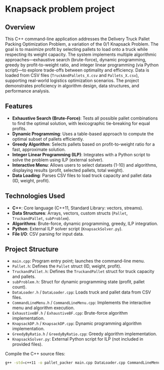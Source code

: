 # Knapsack problem project

## Overview
This C++ command-line application addresses the Delivery Truck Pallet Packing Optimization Problem, a variation of the 0/1 Knapsack Problem. The goal is to maximize profit by selecting pallets to load onto a truck while respecting its weight capacity. The system implements multiple algorithmic approaches—exhaustive search (brute-force), dynamic programming, greedy by profit-to-weight ratio, and integer linear programming (via Python script)—to explore trade-offs between optimality and efficiency. Data is loaded from CSV files (`TruckAndPallets_X.csv` and `Pallets_X.csv`), supporting real-world logistics optimization scenarios. The project demonstrates proficiency in algorithm design, data structures, and performance analysis.

## Features
- **Exhaustive Search (Brute-Force)**: Tests all possible pallet combinations to find the optimal solution, with lexicographic tie-breaking for equal profits.
- **Dynamic Programming**: Uses a table-based approach to compute the optimal subset of pallets efficiently.
- **Greedy Algorithm**: Selects pallets based on profit-to-weight ratio for a fast, approximate solution.
- **Integer Linear Programming (ILP)**: Integrates with a Python script to solve the problem using ILP (external solver).
- **Interactive Menu**: Allows users to select datasets (1-10) and algorithms, displaying results (profit, selected pallets, total weight).
- **Data Loading**: Parses CSV files to load truck capacity and pallet data (ID, weight, profit).

## Technologies Used
- **C++**: Core language (C++11, Standard Library: vectors, streams).
- **Data Structures**: Arrays, vectors, custom structs (`Pallet`, `TruckandPallet`, `subProblem`).
- **Algorithms**: Brute-force, dynamic programming, greedy, ILP integration.
- **Python**: External ILP solver script (`KnapsackSolver.py`).
- **File I/O**: CSV parsing for input data.

## Project Structure
- `main.cpp`: Program entry point; launches the command-line menu.
- `Pallet.h`: Defines the `Pallet` struct (ID, weight, profit).
- `TruckandPallet.h`: Defines the `TruckandPallet` struct for truck capacity and pallets.
- `subProblem.h`: Struct for dynamic programming state (profit, pallet count).
- `DataLoader.h` / `DataLoader.cpp`: Loads truck and pallet data from CSV files.
- `CommandLineMenu.h` / `CommandLineMenu.cpp`: Implements the interactive menu and algorithm execution.
- `ExhaustiveBF.h` / `ExhaustiveBF.cpp`: Brute-force algorithm implementation.
- `KnapsackDP.h` / `KnapsackDP.cpp`: Dynamic programming algorithm implementation.
- `GreedyByRatio.h` / `GreedyByRatio.cpp`: Greedy algorithm implementation.
- `KnapsackSolver.py`: External Python script for ILP (not included in provided files).


Compile the C++ source files:
```bash
g++ -std=c++11 -o pallet_packer main.cpp DataLoader.cpp CommandLineMenu.cpp ExhaustiveBF.cpp KnapsackDP.cpp GreedyByRatio.cpp
